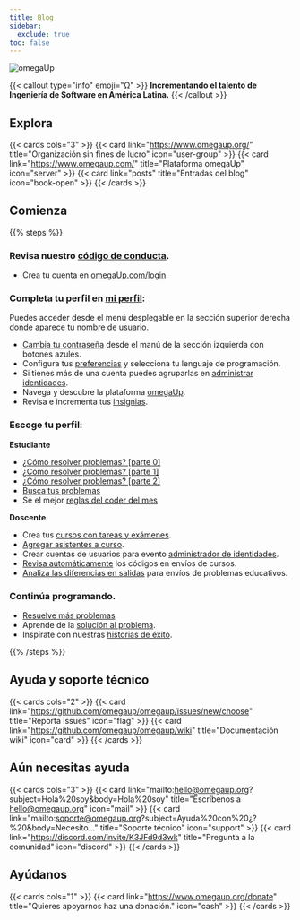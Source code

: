 ```yaml
---
title: Blog 
sidebar:
  exclude: true
toc: false
---
```

![omegaUp](/logo/omegaUp.png)

{{< callout type="info" emoji="Ω" >}}
  **Incrementando el talento de Ingeniería de Software en América Latina.**
{{< /callout >}}

## Explora

{{< cards cols="3" >}}
  {{< card link="https://www.omegaup.org/" title="Organización sin fines de lucro" icon="user-group" >}}
  {{< card link="https://www.omegaup.com/" title="Plataforma omegaUp" icon="server" >}}
  {{< card link="posts" title="Entradas del blog" icon="book-open" >}}
{{< /cards >}}

## Comienza
{{% steps %}}

### Revisa nuestro [código de conducta](posts/codigo-de-conducta-en-omegaup/).
 - Crea tu cuenta en [omegaUp.com/login](https://omegaup.com/login).

### Completa tu perfil en [mi perfil](https://omegaup.com/profile/):
Puedes acceder desde el menú desplegable en la sección superior derecha donde aparece tu nombre de usuario.
 - [Cambia tu contraseña](https://omegaup.com/profile/#change-password) desde el manú de la sección izquierda con botones azules.
 - Configura tus [preferencias](https://omegaup.com/profile/#edit-preferences) y selecciona tu lenguaje de programación.
 - Si tienes más de una cuenta puedes agruparlas en [administrar identidades](https://omegaup.com/profile/#manage-identities).
 - Navega y descubre la plataforma [omegaUp](https://omegaup.com).
 - Revisa e incrementa tus [insignias](https://omegaup.com/badge/list/).

### Escoge tu perfil:

**Estudiante**
- [¿Cómo resolver problemas? [parte 0]](posts/introduccion-a-omegaup-parte-0/)
- [¿Cómo resolver problemas? [parte 1]](posts/introduccion-a-omegaup-parte-1/)
- [¿Cómo resolver problemas? [parte 2]](posts/introduccion-a-omegaup-parte-2-problemas-basicos/)
- [Busca tus problemas](https://omegaup.com/problem/collection/)
- Se el mejor [reglas del coder del mes](/posts/reglas-del-coder-del-mes/)


**Doscente**
- Crea tus [cursos con tareas y exámenes](/posts/anunciando-omegaup-escuelas/).
- [Agregar asistentes a curso](posts/revision-codigo-envios-cursos/#rol-de-asistente-de-ense%C3%B1anza).
- Crear cuentas de usuarios para evento [administrador de identidades](posts/administracion-de-identidades/).
- [Revisa automáticamente](posts/revision-codigo-envios-cursos/) los códigos en envíos de cursos.
- [Analiza las diferencias en salidas](posts/analisis-de-diferencias-en-salidas-para-envios-de-problemas-educativos/) para envíos de problemas educativos.

### Continúa programando.
- [Resuelve más problemas](https://omegaup.com/problem/collection/)
- Aprende de la [solución al problema](https://www.youtube.com/watch?v=Rnel7EJCy7A&list=PLdSCJwXErQ8GMdYCQfikpin40Q0AZMBwn).
- Inspírate con nuestras [historias de éxito](https://www.youtube.com/watch?v=DLWwm6glajg&list=PLdSCJwXErQ8HaBjqgL_ISj5UWnFFHGxJQ).

{{% /steps %}}

## Ayuda y soporte técnico

{{< cards cols="2" >}}
  {{< card link="https://github.com/omegaup/omegaup/issues/new/choose" title="Reporta issues" icon="flag" >}}
  {{< card link="https://github.com/omegaup/omegaup/wiki" title="Documentación wiki" icon="card" >}}
{{< /cards >}}

## Aún necesitas ayuda
{{< cards cols="3" >}}
  {{< card link="mailto:hello@omegaup.org?subject=Hola%20soy&body=Hola%20soy" title="Escríbenos a hello@omegaup.org" icon="mail" >}}
  {{< card link="mailto:soporte@omegaup.org?subject=Ayuda%20con%20¿?%20&body=Necesito..." title="Soporte técnico" icon="support" >}}
  {{< card link="https://discord.com/invite/K3JFd9d3wk" title="Pregunta a la comunidad" icon="discord" >}}
{{< /cards >}}

## Ayúdanos 
{{< cards cols="1" >}}
  {{< card link="https://www.omegaup.org/donate" title="Quieres apoyarnos haz una donación." icon="cash" >}}
{{< /cards >}}
